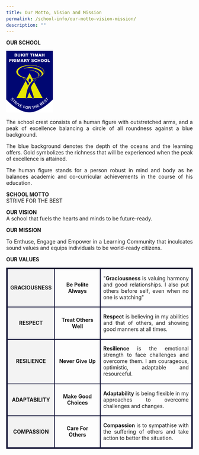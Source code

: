 ```yaml
---
title: Our Motto, Vision and Mission
permalink: /school-info/our-motto-vision-mission/
description: ""
---
```

**OUR SCHOOL**

<img src="/images/BTPS_Logo.jpeg" style="width:25%">
<p align="justify">
The school crest consists of a human figure with outstretched arms, and a peak of excellence balancing a circle of all roundness against a blue background.</p>
<p align="justify">
The blue background denotes the depth of the oceans and the learning offers. Gold symbolizes the richness that will be experienced when the peak of excellence is attained.</p>
<p align="justify">
The human figure stands for a person robust in mind and body as he balances academic and co-curricular achievements in the course of his education. </p>

**SCHOOL MOTTO**<br>
STRIVE FOR THE BEST

**OUR VISION**<br>
A school that fuels the hearts and minds to be future-ready.

**OUR MISSION**<br><p align="justify">
To Enthuse, Engage and Empower in a Learning Community that inculcates sound values and equips individuals to be world-ready citizens.</p>

**OUR VALUES**<br>
<table style="border:2px solid #0A0B30">
<tbody>
<tr>
<td style="border:2px solid #0A0B30; background-color:#f3f3f3; text-align: center; width:25%"><strong>GRACIOUSNESS</strong>
</td><td style="border:2px solid #0A0B30; text-align: center; width:25%"><strong>Be Polite Always</strong></td><td style="border:2px solid #0A0B30; text-align: center; width:50%"><p align="justify">"<strong>Graciousness</strong> is valuing harmony and good relationships. I also put others before self, even when no one is watching"</p></td></tr>
<tr>
<td style="border:2px solid #0A0B30; background-color:#f3f3f3; text-align: center; width:25%"><strong>RESPECT</strong>
</td><td style="border:2px solid #0A0B30; text-align: center; width:25%"><strong>Treat Others Well</strong></td><td style="border:2px solid #0A0B30; text-align: center; width:50%"><p align="justify"><strong>Respect</strong> is believing in my abilities and that of others, and showing good manners at all times.</p></td></tr>
<tr>
<td style="border:2px solid #0A0B30; background-color:#f3f3f3; text-align: center; width:25%"><strong>RESILIENCE</strong>
</td><td style="border:2px solid #0A0B30; text-align: center; width:25%"><strong>Never Give Up</strong></td><td style="border:2px solid #0A0B30; text-align: center; width:25%"><p align="justify"><strong>Resilience</strong> is the emotional strength to face challenges and overcome them. I am courageous, optimistic, adaptable and resourceful.</p></td></tr>
<tr>
<td style="border:2px solid #0A0B30; background-color:#f3f3f3; text-align: center; width:25%"><strong>ADAPTABILITY</strong>
</td><td style="border:2px solid #0A0B30; text-align: center; width:25%"><strong>Make Good Choices</strong></td><td style="border:2px solid #0A0B30; text-align: center; width:50%"><p align="justify"><strong>Adaptability</strong> is being flexible in my approaches to overcome challenges and changes.</p></td></tr>
<tr>
<td style="border:2px solid #0A0B30; background-color:#f3f3f3; text-align: center; width:25%"><strong>COMPASSION</strong>
</td><td style="border:2px solid #0A0B30; text-align: center; width:25%"><strong>Care For Others</strong></td><td style="border:2px solid #0A0B30; text-align: center; width:50%"><p align="justify"><strong>Compassion</strong> is to sympathise with the suffering of others and take action to better the situation.</p></td></tr>
</tbody></table>
 <br><br>
